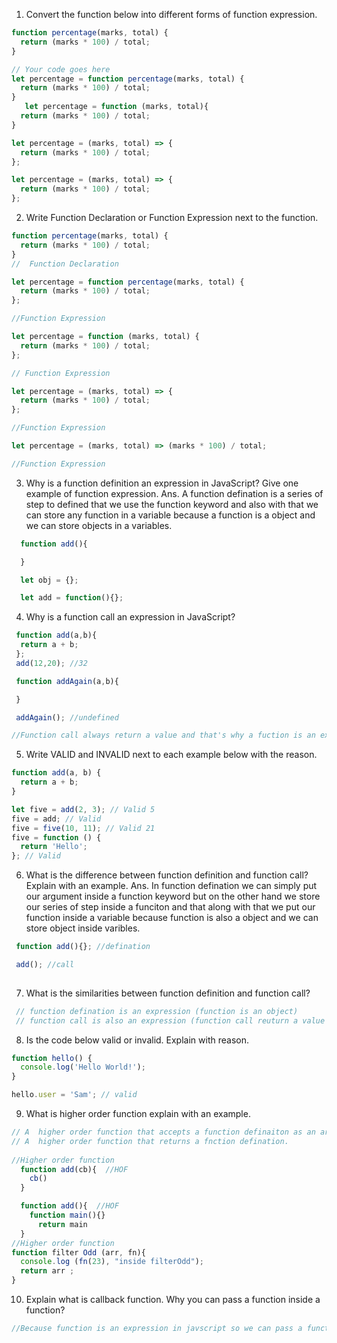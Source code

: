 1. Convert the function below into different forms of function expression.

```js
function percentage(marks, total) {
  return (marks * 100) / total;
}

// Your code goes here
let percentage = function percentage(marks, total) {
  return (marks * 100) / total;
}
   let percentage = function (marks, total){
  return (marks * 100) / total;
}

let percentage = (marks, total) => {
  return (marks * 100) / total;
};

let percentage = (marks, total) => {
  return (marks * 100) / total;
};
```

2. Write Function Declaration or Function Expression next to the function.

```js
function percentage(marks, total) {
  return (marks * 100) / total;
}
//  Function Declaration 
```

```js
let percentage = function percentage(marks, total) {
  return (marks * 100) / total;
};

//Function Expression 
```

```js
let percentage = function (marks, total) {
  return (marks * 100) / total;
};

// Function Expression  
```

```js
let percentage = (marks, total) => {
  return (marks * 100) / total;
};

//Function Expression  
```

```js
let percentage = (marks, total) => (marks * 100) / total;

//Function Expression  
```

3. Why is a function definition an expression in JavaScript? Give one example of function expression.
Ans. A function defination is a series of step to defined that we use the function keyword and also with that we can store any function in a variable because a function is a object and we can store objects in a variables.
```js
  function add(){

  }

  let obj = {};

  let add = function(){};

```

4. Why is a function call an expression in JavaScript?
```js 
 function add(a,b){
  return a + b; 
 };
 add(12,20); //32

 function addAgain(a,b){

 }

 addAgain(); //undefined 

//Function call always return a value and that's why a fuction is an expression.
```


5. Write VALID and INVALID next to each example below with the reason.

```js
function add(a, b) {
  return a + b;
}

let five = add(2, 3); // Valid 5
five = add; // Valid 
five = five(10, 11); // Valid 21
five = function () {
  return 'Hello';
}; // Valid 
```

6. What is the difference between function definition and function call? Explain with an example.
Ans. In function defination we can simply put our argument inside a function keyword but on the other hand we store our series of step inside a funciton and that along with that we put our function inside a variable because function is also a object and we can store object inside varibles.

```js 
 function add(){}; //defination 

 add(); //call 
 
```

7. What is the similarities between function definition and function call?
```js 
 // function defination is an expression (function is an object)
 // function call is also an expression (function call reuturn a value )
```

8. Is the code below valid or invalid. Explain with reason.

```js
function hello() {
  console.log('Hello World!');
}

hello.user = 'Sam'; // valid
 ```

9. What is higher order function explain with an example.
```js
// A  higher order function that accepts a function definaiton as an argument.
// A  higher order function that returns a fnction defination.
 
//Higher order function 
  function add(cb){  //HOF
    cb()
  }

  function add(){  //HOF
    function main(){}
      return main
  }
//Higher order function  
function filter Odd (arr, fn){
  console.log (fn(23), "inside filterOdd");
  return arr ;
}
```


10. Explain what is callback function. Why you can pass a function inside a function?
```js
//Because function is an expression in javscript so we can pass a function inside another function.
```